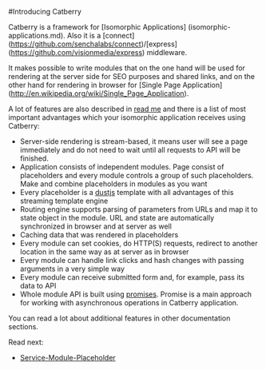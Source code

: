 #Introducing Catberry

Catberry is a framework for [Isomorphic Applications]
(isomorphic-applications.md). Also it is a [connect]
(https://github.com/senchalabs/connect)/[express]
(https://github.com/visionmedia/express) middleware.

It makes possible to write modules that on the one hand will be used for 
rendering at the server side for SEO purposes and shared links, 
and on the other hand for rendering in browser for [Single Page Application]
(http://en.wikipedia.org/wiki/Single_Page_Application).

A lot of features are also described in [read me](../README.md) and 
there is a list of most important advantages which your isomorphic application 
receives using Catberry:

* Server-side rendering is stream-based, it means user will see a page
immediately and do not need to wait until all requests to API will be finished.
* Application consists of independent modules. Page consist of placeholders and 
every module controls a group of such placeholders. 
Make and combine placeholders in modules as you want
* Every placeholder is a [dustjs](https://github.com/linkedin/dustjs) template 
with all advantages of this streaming template engine 
* Routing engine supports parsing of parameters from URLs and map it 
to state object in the module. URL and state are automatically synchronized 
in browser and at server as well
* Caching data that was rendered in placeholders
* Every module can set cookies, do HTTP(S) requests, redirect to another 
location in the same way as at server as in browser
* Every module can handle link clicks and hash changes with passing arguments 
in a very simple way
* Every module can receive submitted form and, for example, pass its data to API
* Whole module API is built using [promises](https://www.promisejs.org/). 
Promise is a main approach for working with asynchronous operations in Catberry
application.
 
You can read a lot about additional features in other documentation sections.
 
Read next:
 
* [Service-Module-Placeholder](service-module-placeholder.md)